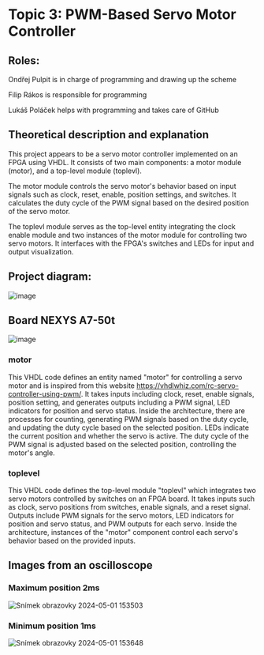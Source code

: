 # Topic 3: PWM-Based Servo Motor Controller

## Roles:

  Ondřej Pulpit is in charge of programming and drawing up the scheme
  
  Filip Rákos is responsible for programming
  
  Lukáš Poláček helps with programming and takes care of GitHub

## Theoretical description and explanation

This project appears to be a servo motor controller implemented on an FPGA using VHDL. It consists of two main components: a motor module (motor), and a top-level module (toplevl).

The motor module controls the servo motor's behavior based on input signals such as clock, reset, enable, position settings, and switches. It calculates the duty cycle of the PWM signal based on the desired position of the servo motor.

The toplevl module serves as the top-level entity integrating the clock enable module and two instances of the motor module for controlling two servo motors. It interfaces with the FPGA's switches and LEDs for input and output visualization.

## Project diagram:

![image](https://github.com/Feecuss/PWM-Based-Servo-Motor-Controller/assets/165302466/0cdd67f1-5dfc-44ef-ac10-77c279308322)

## Board NEXYS A7-50t
![image](https://github.com/Feecuss/PWM-Based-Servo-Motor-Controller/assets/165302466/2c7c87aa-d130-43c4-8428-c5c4d612e36e)

### motor
This VHDL code defines an entity named "motor" for controlling a servo motor and is inspired from this website https://vhdlwhiz.com/rc-servo-controller-using-pwm/. It takes inputs including clock, reset, enable signals, position setting, and generates outputs including a PWM signal, LED indicators for position and servo status. Inside the architecture, there are processes for counting, generating PWM signals based on the duty cycle, and updating the duty cycle based on the selected position. LEDs indicate the current position and whether the servo is active. The duty cycle of the PWM signal is adjusted based on the selected position, controlling the motor's angle.

### toplevel
This VHDL code defines the top-level module "toplevl" which integrates two servo motors controlled by switches on an FPGA board. It takes inputs such as clock, servo positions from switches, enable signals, and a reset signal. Outputs include PWM signals for the servo motors, LED indicators for position and servo status, and PWM outputs for each servo. Inside the architecture, instances of the "motor" component control each servo's behavior based on the provided inputs.

## Images from an oscilloscope

### Maximum position 2ms

![Snímek obrazovky 2024-05-01 153503](https://github.com/Feecuss/PWM-Based-Servo-Motor-Controller/assets/165302466/abcb97ed-a9f5-4213-be34-133a3f710852)

### Minimum position 1ms

![Snímek obrazovky 2024-05-01 153648](https://github.com/Feecuss/PWM-Based-Servo-Motor-Controller/assets/165302466/cad9c804-4af0-4e3d-a8d7-4886b01a02ee)
